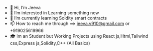 - 👋 Hi, I’m Jeeva
- 👀 I’m interested in Learning something new
- 🌱 I’m currently learning Soldity smart contracts
- 📫 How to reach me through ==> jeeva.v910@gmail.com  or +919025619966
- 🎓 Im an Student but Working Projects using React js,Html,Tailwind css,Express js,Solidity,C++ (All Basics)

